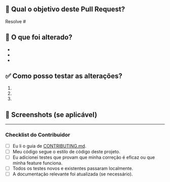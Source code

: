 ## 🎯 Qual o objetivo deste Pull Request?

Resolve #

## 🧐 O que foi alterado?

-
-
-

## ✅ Como posso testar as alterações?

1.
2.
3.

## 📸 Screenshots (se aplicável)

---

### Checklist do Contribuidor

- [ ] Eu li o guia de [CONTRIBUTING.md](https://github.com/unb-mds/2025-2-Integralizei_UnB/blob/133c648a0e1b7208117f4a43a6df6bfcf679c82a/CONTRIBUTING.md).
- [ ] Meu código segue o estilo de código deste projeto.
- [ ] Eu adicionei testes que provam que minha correção é eficaz ou que minha feature funciona.
- [ ] Todos os testes novos e existentes passaram localmente.
- [ ] A documentação relevante foi atualizada (se necessário).

